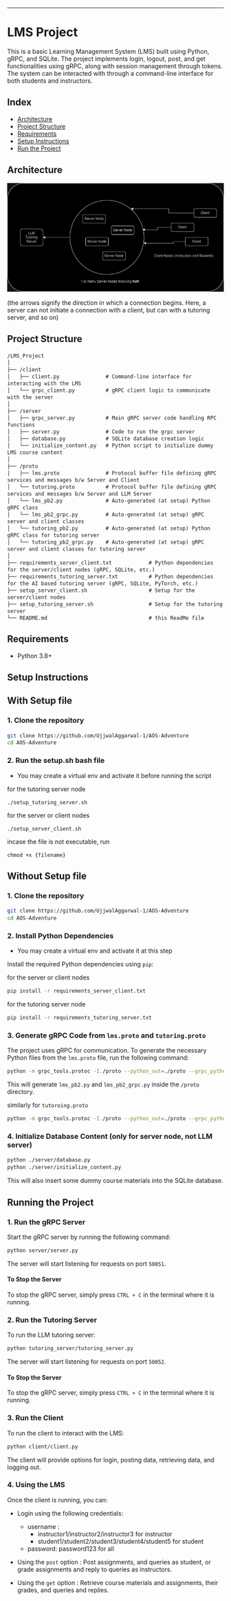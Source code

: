 
---

# LMS Project

This is a basic Learning Management System (LMS) built using Python, gRPC, and SQLite. The project implements login, logout, post, and get functionalities using gRPC, along with session management through tokens. The system can be interacted with through a command-line interface for both students and instructors.

## Index

- [Architecture](#architecture)
- [Project Structure](#project-structure)
- [Requirements](#requirements)
- [Setup Instructions](#setup-instructions)
- [Run the Project](#running-the-project)

## Architecture

![](./architecture.png)

(the arrows signify the direction in which a connection begins. Here, a server can not initiate a connection with a client, but can with a tutoring server, and so on) 

## Project Structure

```
/LMS_Project
│
├── /client
│   ├── client.py               # Command-line interface for interacting with the LMS
│   └── grpc_client.py          # gRPC client logic to communicate with the server
│
├── /server
│   ├── grpc_server.py          # Main gRPC server code handling RPC functions
│   ├── server.py               # Code to run the grpc server
│   ├── database.py             # SQLite database creation logic
│   └── initialize_content.py   # Python script to initialize dummy LMS course content
│
├── /proto
│   ├── lms.proto               # Protocol buffer file defining gRPC services and messages b/w Server and Client
│   └── tutoring.proto          # Protocol buffer file defining gRPC services and messages b/w Server and LLM Server
│   └── lms_pb2.py              # Auto-generated (at setup) Python gRPC class
│   └── lms_pb2_grpc.py         # Auto-generated (at setup) gRPC server and client classes
│   └── tutoring_pb2.py         # Auto-generated (at setup) Python gRPC class for tutoring server
│   └── tutoring_pb2_grpc.py    # Auto-generated (at setup) gRPC server and client classes for tutoring server
│
├── requirements_server_client.txt            # Python dependencies for the server/client nodes (gRPC, SQLite, etc.)
├── requirements_tutoring_server.txt          # Python dependencies for the AI based tutoring server (gRPC, SQLite, PyTorch, etc.)
├── setup_server_client.sh                    # Setup for the server/client nodes
├── setup_tutoring_server.sh                  # Setup for the tutoring server
└── README.md                                 # this ReadMe file
```


## Requirements

- Python 3.8+

## Setup Instructions

## With Setup file

### 1. Clone the repository
```bash
git clone https://github.com/UjjwalAggarwal-1/AOS-Adventure
cd AOS-Adventure
```


### 2. Run the setup.sh bash file
* You may create a virtual env and activate it before running the script

for the tutoring server node
```
./setup_tutoring_server.sh 
```

for the server or client nodes
```
./setup_server_client.sh 
```

incase the file is not executable, run

```
chmod +x {filename}
```

## Without Setup file

### 1. Clone the repository
```bash
git clone https://github.com/UjjwalAggarwal-1/AOS-Adventure
cd AOS-Adventure
```


### 2. Install Python Dependencies
* You may create a virtual env and activate it at this step

Install the required Python dependencies using `pip`:

for the server or client nodes
```bash
pip install -r requirements_server_client.txt 
```

for the tutoring server node
```bash
pip install -r requirements_tutoring_server.txt 
```

### 3. Generate gRPC Code from `lms.proto` and `tutoring.proto`

The project uses gRPC for communication. To generate the necessary Python files from the `lms.proto` file, run the following command:

```bash
python -m grpc_tools.protoc -I./proto --python_out=./proto --grpc_python_out=./proto ./proto/lms.proto
```

This will generate `lms_pb2.py` and `lms_pb2_grpc.py` inside the `/proto` directory.

similarly for `tutoroing.proto`
```bash
python -m grpc_tools.protoc -I./proto --python_out=./proto --grpc_python_out=./proto ./proto/tutoring.proto
```

### 4. Initialize Database Content (only for server node, not LLM server)

```bash
python ./server/database.py
python ./server/initialize_content.py
```

This will also insert some dummy course materials into the SQLite database.


## Running the Project

### 1. Run the gRPC Server

Start the gRPC server by running the following command:

```bash
python server/server.py
```

The server will start listening for requests on port `50051`.

#### To Stop the Server

To stop the gRPC server, simply press `CTRL + C` in the terminal where it is running.


### 2. Run the Tutoring Server

To run the LLM tutoring server:

```bash
python tutoring_server/tutoring_server.py
```

The server will start listening for requests on port `50052`.

#### To Stop the Server

To stop the gRPC server, simply press `CTRL + C` in the terminal where it is running.

### 3. Run the Client

To run the client to interact with the LMS:

```bash
python client/client.py
```

The client will provide options for login, posting data, retrieving data, and logging out.

### 4. Using the LMS

Once the client is running, you can:
- Login using the following credentials:
  - username : 
    - instructor1/instructor2/instructor3 for instructor
    - student1/student2/student3/student4/student5 for student
  - password: password123 for all

- Using the `post` option : Post assignments, and queries as student, or grade assignments and reply to queries as instructors.
- Using the `get` option : Retrieve course materials and assignments, their grades, and queries and replies.

